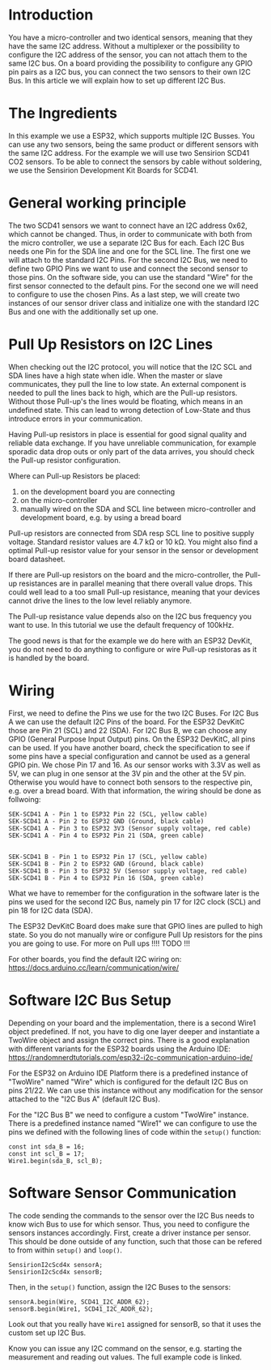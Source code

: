 # Introduction
You have a micro-controller and two identical sensors, meaning that they have the same I2C address. Without a multiplexer or the possibility to configure the I2C address of the sensor, you can not attach them to the same I2C bus. On a board providing the possibility to configure any GPIO pin pairs as a I2C bus, you can connect the two sensors to their own I2C Bus. In this article we will explain how to set up different I2C Bus.

# The Ingredients
In this example we use a ESP32, which supports multiple I2C Busses. You can use any two sensors, being the same product or different sensors with the same I2C address. For the example we will use two Sensirion SCD41 CO2 sensors. To be able to connect the sensors by cable without soldering, we use the Sensirion Development Kit Boards for SCD41.

# General working principle
The two SCD41 sensors we want to connect have an I2C address 0x62, which cannot be changed. Thus, in order to communicate with both from the micro controller, we use a separate I2C Bus for each. Each I2C Bus needs one Pin for the SDA line and one for the SCL line. The first one we will attach to the standard I2C Pins. For the second I2C Bus, we need to define two GPIO Pins we want to use and connect the second sensor to those pins. 
On the software side, you can use the standard "Wire" for the first sensor connected to the default pins. For the second one we will need to configure to use the chosen Pins. As a last step, we will create two instances of our sensor driver class and initialize one with the standard I2C Bus and one with the additionally set up one.

# Pull Up Resistors on I2C Lines

When checking out the I2C protocol, you will notice that the I2C SCL and SDA lines have a high state when idle. When the master or slave communicates, they pull the line to low state. An external component is needed to pull the lines back to high, which are the Pull-up resistors. Without those Pull-up's the lines would be floating, which means in an undefined state. This can lead to wrong detection of Low-State and thus introduce errors in your communication.

Having Pull-up resistors in place is essential for good signal quality and reliable data exchange. If you have unreliable communication, for example sporadic data drop outs or only part of the data arrives, you should check the Pull-up resistor configuration. 

Where can Pull-up Resistors be placed:

1. on the development board you are connecting 
2. on the micro-controller
3. manually wired on the SDA and SCL line between micro-controller and development board, e.g. by using a bread board

Pull-up resistors are connected from SDA resp SCL line to positive supply voltage. Standard resistor values are 4.7 kΩ or 10 kΩ. You might also find a optimal Pull-up resistor value for your sensor in the sensor or development board datasheet.

If there are Pull-up resistors on the board and the micro-controller, the Pull-up resistances are in parallel meaning that there overall value drops. This could well lead to a too small Pull-up resistance, meaning that your devices cannot drive the lines to the low level reliably anymore.

The Pull-up resistance value depends also on the I2C bus frequency you want to use. In this tutorial we use the default frequency of 100kHz.

The good news is that for the example we do here with an ESP32 DevKit, you do not need to do anything to configure or wire Pull-up resistoras as it is handled by the board. 

# Wiring

First, we need to define the Pins we use for the two I2C Buses.
For I2C Bus A we can use the default I2C Pins of the board. For the ESP32 DevKitC those are Pin 21 (SCL) and 22 (SDA). 
For I2C Bus B, we can choose any GPIO (General Purpose Input Output) pins. On the ESP32 DevKitC, all pins can be used. If you have another board, check the specification to see if some pins have a special configuration and cannot be used as a general GPIO pin. We chose Pin 17 and 16.
As our sensor works with 3.3V as well as 5V, we can plug in one sensor at the 3V pin and the other at the 5V pin. Otherwise you would have to connect both sensors to the respective pin, e.g. over a bread board.
With that information, the wiring should be done as follwoing:

    SEK-SCD41 A - Pin 1 to ESP32 Pin 22 (SCL, yellow cable) 
    SEK-SCD41 A - Pin 2 to ESP32 GND (Ground, black cable) 
    SEK-SCD41 A - Pin 3 to ESP32 3V3 (Sensor supply voltage, red cable) 
    SEK-SCD41 A - Pin 4 to ESP32 Pin 21 (SDA, green cable) 


    SEK-SCD41 B - Pin 1 to ESP32 Pin 17 (SCL, yellow cable) 
    SEK-SCD41 B - Pin 2 to ESP32 GND (Ground, black cable) 
    SEK-SCD41 B - Pin 3 to ESP32 5V (Sensor supply voltage, red cable) 
    SEK-SCD41 B - Pin 4 to ESP32 Pin 16 (SDA, green cable)

What we have to remember for the configuration in the software later is the pins we used for the second I2C Bus, namely pin 17 for I2C clock (SCL) and pin 18 for I2C data (SDA).

The ESP32 DevKitC Board does make sure that GPIO lines are pulled to high state. So you do not manually wire or configure Pull Up resistors for the pins you are going to use. For more on Pull ups !!!! TODO !!!

For other boards, you find the default I2C wiring on: https://docs.arduino.cc/learn/communication/wire/

# Software I2C Bus Setup


Depending on your board and the implementation, there is a second Wire1 object predefined. If not, you have to dig one layer deeper and instantiate a TwoWire object and assign the correct pins. There is a good explanation with different variants for the ESP32 boards using the Arduino IDE: https://randomnerdtutorials.com/esp32-i2c-communication-arduino-ide/

For the ESP32 on Arduino IDE Platform there is a predefined instance of "TwoWire" named "Wire" which is configured for the default I2C Bus on pins 21/22. 
We can use this instance without any modification for the sensor attached to the "I2C Bus A" (default I2C Bus).

For the "I2C Bus B" we need to configure a custom "TwoWire" instance. There is a predefined instance named "Wire1" we can configure to use the pins we defined with the following lines of code within the `setup()` function:

```
const int sda_B = 16;
const int scl_B = 17;
Wire1.begin(sda_B, scl_B);
```

# Software Sensor Communication

The code sending the commands to the sensor over the I2C Bus needs to know wich Bus to use for which sensor. 
Thus, you need to configure the sensors instances accordingly. First, create a driver instance per sensor. 
This should be done outside of any function, such that those can be refered to from within `setup()` and `loop()`.

```
SensirionI2cScd4x sensorA;
SensirionI2cScd4x sensorB;
```

Then, in the `setup()` function, assign the I2C Buses to the sensors:

```
sensorA.begin(Wire, SCD41_I2C_ADDR_62);
sensorB.begin(Wire1, SCD41_I2C_ADDR_62);
```

Look out that you really have `Wire1` assigned for sensorB, so that it uses the custom set up I2C Bus.

Know you can issue any I2C command on the sensor, e.g. starting the measurement and reading out values. 
The full example code is linked.